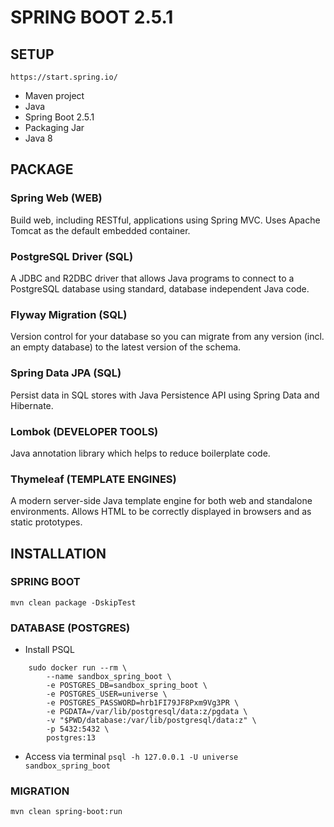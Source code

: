 # SPRING BOOT 2.5.1

## SETUP

`https://start.spring.io/`

- Maven project
- Java
- Spring Boot 2.5.1
- Packaging Jar
- Java 8

## PACKAGE
### Spring Web (WEB)
Build web, including RESTful, applications using Spring MVC. Uses Apache Tomcat as the default embedded container.

### PostgreSQL Driver (SQL)
A JDBC and R2DBC driver that allows Java programs to connect to a PostgreSQL database using standard, database independent Java code.

### Flyway Migration (SQL)
Version control for your database so you can migrate from any version (incl. an empty database) to the latest version of the schema.

### Spring Data JPA (SQL)
Persist data in SQL stores with Java Persistence API using Spring Data and Hibernate.

### Lombok (DEVELOPER TOOLS)
Java annotation library which helps to reduce boilerplate code.

### Thymeleaf (TEMPLATE ENGINES)
A modern server-side Java template engine for both web and standalone environments. Allows HTML to be correctly displayed in browsers and as static prototypes.

## INSTALLATION

### SPRING BOOT
`mvn clean package -DskipTest`

### DATABASE (POSTGRES)

- Install PSQL
```
    sudo docker run --rm \
        --name sandbox_spring_boot \
        -e POSTGRES_DB=sandbox_spring_boot \
        -e POSTGRES_USER=universe \
        -e POSTGRES_PASSWORD=hrb1FI79JF8Pxm9Vg3PR \
        -e PGDATA=/var/lib/postgresql/data:z/pgdata \
        -v "$PWD/database:/var/lib/postgresql/data:z" \
        -p 5432:5432 \
        postgres:13
```

- Access via terminal
`psql -h 127.0.0.1 -U universe sandbox_spring_boot`

### MIGRATION
`mvn clean spring-boot:run` 